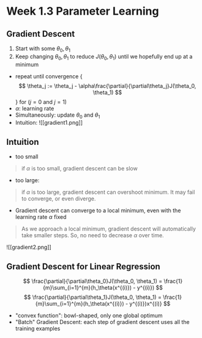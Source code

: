 # Week 1.3 Parameter Learning
## Gradient Descent
1. Start with some $\theta_0, \theta_1$
2. Keep changing $\theta_0, \theta_1$ to reduce $J(\theta_0, \theta_1)$ until we hopefully end up at a minimum
+ repeat until convergence {
$$
\theta_j := \theta_j - \alpha\frac{\partial}{\partial\theta_j}J(\theta_0, \theta_1)	
$$
} for ($j = 0$ and $j = 1$)
+ $\alpha$: learning rate
+ Simultaneously: update $\theta_0$ and $\theta_1$
+ Intuition:
![[gradient1.png]]
## Intuition
+ too small
> if $\alpha$ is too small, gradient descent can be slow
+ too large:
> if $\alpha$ is too large, gradient descent can overshoot minimum. It may fail to converge, or even diverge.
+ Gradient descent can converge to a local minimum, even with the learning rate $\alpha$ fixed
> As we approach a local minimum, gradient descent will automatically take smaller steps. So, no need to decrease $\alpha$ over time.

![[gradient2.png]]
## Gradient Descent for Linear Regression
$$
\frac{\partial}{\partial\theta_0}J(\theta_0, \theta_1) = \frac{1}{m}\sum_{i=1}^{m}(h_\theta(x^{(i)}) - y^{(i)})
$$
$$
\frac{\partial}{\partial\theta_1}J(\theta_0, \theta_1) = \frac{1}{m}\sum_{i=1}^{m}(h_\theta(x^{(i)}) - y^{(i)})x^{(i)}
$$
+ "convex function": bowl-shaped, only one global optimum
+ "Batch" Gradient Descent: each step of gradient descent uses all the training examples
